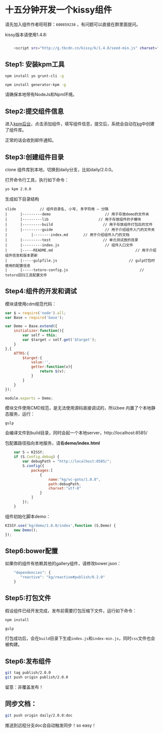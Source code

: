 # 十五分钟开发一个kissy组件

请先加入组件作者旺旺群：`600859238` ，有问题可以直接在群里面提问。

kissy版本请使用1.4.8:

````sh

    <script src="http://g.tbcdn.cn/kissy/k/1.4.8/seed-min.js" charset="utf-8"></script>

````

## Step1: 安装kpm工具

````sh
npm install yo grunt-cli -g
````

````sh
npm install generator-kpm -g
````

请确保本地带有NodeJs和Npm环境。

## Step2:提交组件信息

进入[kpm后台](http://kpm.admin.taobao.net/)，点击添加组件，填写组件信息，提交后，系统会自动在[kg](http://gitlab.alibaba-inc.com/groups/kg)中创建了组件库。

正常的话会收到邮件通知。

## Step3:创建组件目录

clone 组件库到本地，切换到daily分支，比如daily/2.0.0。

打开命令行工具，执行如下命令：

````sh
yo kpm 2.0.0
````

生成如下目录结构

```
slide           // 组件目录名, 小写, 多字符用 – 分隔
|      |---------demo                         // 用于存放demo的文件夹
|      |---------lib                       // 用于存放组件的子模块
|      |---------build                       // 用于存放组件打包后的文件
|      |---------guide                        // 用于介绍组件入门的文件夹
|           |--------index.md       // 用于介绍组件入门的文档
|      |---------test                        // 单元测试放的目录
|      |---------index.js                     // 组件入口文件
|      |-----README.md                                  	// 用于介绍组件信息和版本更新
|      |-----gulpfile.js                                 // gulp打包时使用的配置信息
|      |-----totoro-config.js                                 // totoro回归工具配置文件
```

## Step4:组件的开发和调试

模块请使用cdm规范代码：

```javascript
var $ = require('node').all;
var Base = require('base');

var Demo = Base.extend({
    initializer:function(){
        var self = this;
        var $target = self.get('$target');
    }
},{
    ATTRS:{
        $target:{
            value:'',
            getter:function(v){
                return $(v);
            }
        }
    }
});

module.exports = Demo;
```
模块文件使用CMD规范，是无法使用源码直接调试的，所以bee 内置了个本地静态服务，运行：

    gulp

会编译文件到build目录，同时会起一个本地server，http://localhost:8585/

包配置路径指向本地服务，请看**demo/index.html**

```javascript
    var S = KISSY;
    if (S.Config.debug) {
        var debugPath = "http://localhost:8585/";
        S.config({
            packages:[
                {
                    name:"kg/vc-goto/1.0.0",
                    path:debugPath,
                    charset:"utf-8"
                }
            ]
        });
    }
```

组件初始化脚本demo：

```javascript
KISSY.use('kg/demo/1.0.0/index',function (S,Demo) {
	new Demo();
});
```


## Step6:bower配置

如果你的组件有依赖其他的gallery组件，请修改bower.json：

```javascript
    "dependencies": {
       "reactive": "kg/reactive#publish/0.2.0"
    }
```


## Step5:打包文件

假设组件已经开发完成，发布前需要打包压缩下文件，运行如下命令：

````sh
npm install
````

````sh
gulp
````

打包成功后，会在`build`目录下生成`index.js`和`index-min.js`，同时`css`文件也会被构建。

## Step6:发布组件

````sh
git tag publish/2.0.0
git push origin publish/2.0.0
````
留意：非覆盖发布！

## 同步文档：

````sh
git push origin daily/2.0.0:doc
````

推送到远程分支doc会自动触发同步！so easy！